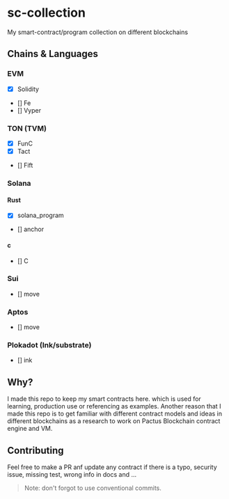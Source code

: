 # sc-collection

My smart-contract/program collection on different blockchains

## Chains & Languages

### EVM

* [X] Solidity
* []  Fe
* []  Vyper

### TON (TVM)

* [X] FunC
* [X] Tact
* []  Fift

### Solana

#### Rust

* [X] solana_program
* []  anchor

#### c

* [] C

### Sui

* [] move

### Aptos

* [] move

### Plokadot (Ink/substrate)

* [] ink

## Why?

I made this repo to keep my smart contracts here. which is used for learning, production use or referencing as examples.
Another reason that I made this repo is to get familiar with different contract models and ideas in different blockchains as a research to work on Pactus Blockchain contract engine and VM.

## Contributing

Feel free to make a PR anf update any contract if there is a typo, security issue, missing test, wrong info in docs and ...

> Note: don't forgot to use conventional commits.
